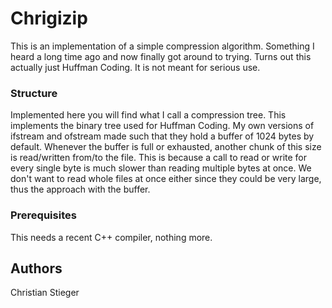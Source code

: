 # Chrigizip

This is an implementation of a simple compression algorithm. Something I heard a long time ago and now finally got around to trying. Turns out this actually just Huffman Coding. It is not meant for serious use.


### Structure

Implemented here you will find what I call a compression tree. This implements the binary tree used for Huffman Coding.
My own versions of ifstream and ofstream made such that they hold a buffer of 1024 bytes by default. Whenever the buffer is full or exhausted, another chunk of this size is read/written from/to the file. This is because a call to read or write for every single byte is much slower than reading multiple bytes at once. We don't want to read whole files at once either since they could be very large, thus the approach with the buffer.


### Prerequisites

This needs a recent C++ compiler, nothing more.


## Authors

Christian Stieger
